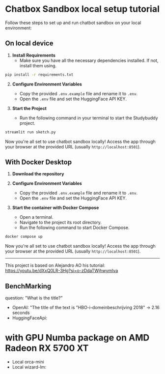 # Chatbox Sandbox local setup tutorial

Follow these steps to set up and run chatbot sandbox on your local environment:

On local device
---
1. **Install Requirements**
   -  Make sure you have all the necessary dependencies installed. If not, install them using.

```bash
pip install -r requirements.txt
```

2. **Configure Environment Variables**
   - Copy the provided `.env.example` file and rename it to `.env`.
   - Open the `.env` file and set the HuggingFace API KEY.


3. **Start the Project**
   - Run the following command in your terminal to start the Studybuddy project.

```bash
streamlit run sketch.py
```

Now you're all set to use chatbot sandbox locally! Access the app through your browser at the provided URL (usually `http://localhost:8501`).

With Docker Desktop
---
1. **Download the repository** 


2. **Configure Environment Variables**
   - Copy the provided `.env.example` file and rename it to `.env`.
   - Open the `.env` file and set the HuggingFace API KEY.


3. **Start the container with Docker Compose**
   - Open a terminal.
   - Navigate to the project its root directory.
   - Run the following command to start Docker Compose.

```bash
docker compose up
```

Now you're all set to use chatbot sandbox locally! Access the app through your browser at the provided URL (usually `http://localhost:8501`).

---
This project is based on Alejandro AO his tutorial: https://youtu.be/dXxQ0LR-3Hg?si=o-zDdaTWjhwymIva


## BenchMarking

question: "What is the title?"
- OpenAI: "The title of the text is "HBO-i-domeinbeschrijving 2018" -> 2.16 seconds
- HuggingFaceApi:
# with GPU Numba package on AMD Radeon RX 5700 XT
- Local orca-mini
- Local wizard-lm: